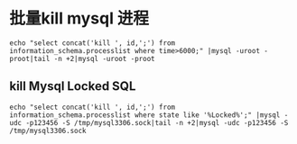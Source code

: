 # 批量kill mysql 进程


```
echo "select concat('kill ', id,';') from information_schema.processlist where time>6000;" |mysql -uroot -proot|tail -n +2|mysql -uroot -proot
```


## kill Mysql Locked SQL

```
echo "select concat('kill ', id,';') from information_schema.processlist where state like '%Locked%';" |mysql -udc -p123456 -S /tmp/mysql3306.sock|tail -n +2|mysql -udc -p123456 -S /tmp/mysql3306.sock
```